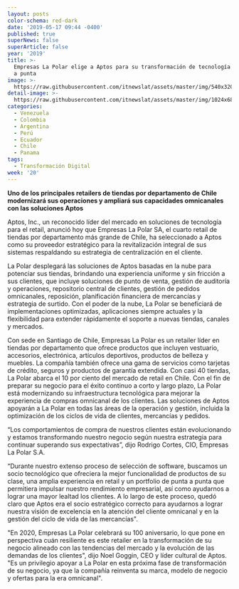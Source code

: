 ```yaml
---
layout: posts
color-schema: red-dark
date: '2019-05-17 09:44 -0400'
published: true
superNews: false
superArticle: false
year: '2019'
title: >-
  Empresas La Polar elige a Aptos para su transformación de tecnología de punta
  a punta
image: >-
  https://raw.githubusercontent.com/itnewslat/assets/master/img/540x320/La-Polar-p.jpg
detail-image: >-
  https://raw.githubusercontent.com/itnewslat/assets/master/img/1024x680/La-Polar-g.jpg
categories:
  - Venezuela
  - Colombia
  - Argentina
  - Perú
  - Ecuador
  - Chile
  - Panama
tags:
  - Transformación Digital
week: '20'
---
```

**Uno de los principales retailers de tiendas por departamento de Chile modernizará sus operaciones y ampliará sus capacidades omnicanales con las soluciones Aptos**

Aptos, Inc., un reconocido líder del mercado en soluciones de tecnología para el retail, anunció hoy que Empresas La Polar SA, el cuarto retail de tiendas por departamento más grande de Chile, ha seleccionado a Aptos como su proveedor estratégico para la revitalización integral de sus sistemas respaldando su estrategia de centralización en el cliente.

La Polar desplegará las soluciones de Aptos basadas en la nube para potenciar sus tiendas, brindando una experiencia uniforme y sin fricción a sus clientes, que incluye soluciones de punto de venta, gestión de auditoría y operaciones, repositorio central de clientes, gestión de pedidos omnicanales, reposición, planificación financiera de mercancías y estrategia de surtido. Con el poder de la nube, La Polar se beneficiará de implementaciones optimizadas, aplicaciones siempre actuales y la flexibilidad para extender rápidamente el soporte a nuevas tiendas, canales y mercados.

Con sede en Santiago de Chile, Empresas La Polar es un retailer líder en tiendas por departamento que ofrece productos que incluyen vestuario, accesorios, electrónica, artículos deportivos, productos de belleza y muebles. La compañía también ofrece una gama de servicios como tarjetas de crédito, seguros y productos de garantía extendida.  Con casi 40 tiendas, La Polar abarca el 10 por ciento del mercado de retail en Chile.
Con el fin de preparar su negocio para el éxito continuo a corto y largo plazo, La Polar está modernizando su infraestructura tecnológica para mejorar la experiencia de compras omnicanal de los clientes.  Las soluciones de Aptos apoyarán a La Polar en todas las áreas de la operación y gestión, incluida la optimización de los ciclos de vida de clientes, mercancías y pedidos.

“Los comportamientos de compra de nuestros clientes están evolucionando y estamos transformando nuestro negocio según nuestra estrategia para continuar superando sus expectativas”, dijo Rodrigo Cortes, CIO, Empresas La Polar S.A.

“Durante nuestro extenso proceso de selección de software, buscamos un socio tecnológico que ofreciera la mejor funcionalidad de productos de su clase, una amplia experiencia en retail y un portfolio de punta a punta que permitiera impulsar nuestro rendimiento empresarial, así como ayudarnos a lograr una mayor lealtad los clientes.  A lo largo de este proceso, quedó claro que Aptos era el socio estratégico correcto para ayudarnos a lograr nuestra visión de excelencia en la atención del cliente omnicanal y en la gestión del ciclo de vida de las mercancías".

"En 2020, Empresas La Polar celebrará su 100 aniversario, lo que pone en perspectiva cuán resiliente es este retailer en la transformación de su negocio alineado con las tendencias del mercado y la evolución de las demandas de los clientes", dijo Noel Goggin, CEO y líder cultural de Aptos.  "Es un privilegio apoyar a La Polar en esta próxima fase de transformación de su negocio, ya que la compañía reinventa su marca, modelo de negocio y ofertas para la era omnicanal".